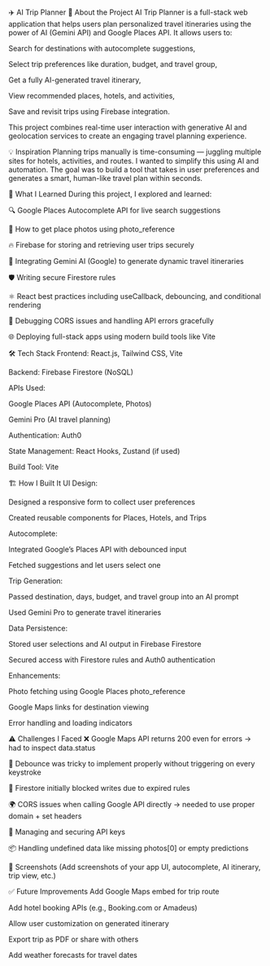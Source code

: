 ✈️ AI Trip Planner
🚀 About the Project
AI Trip Planner is a full-stack web application that helps users plan personalized travel itineraries using the power of AI (Gemini API) and Google Places API. It allows users to:

Search for destinations with autocomplete suggestions,

Select trip preferences like duration, budget, and travel group,

Get a fully AI-generated travel itinerary,

View recommended places, hotels, and activities,

Save and revisit trips using Firebase integration.

This project combines real-time user interaction with generative AI and geolocation services to create an engaging travel planning experience.

💡 Inspiration
Planning trips manually is time-consuming — juggling multiple sites for hotels, activities, and routes. I wanted to simplify this using AI and automation. The goal was to build a tool that takes in user preferences and generates a smart, human-like travel plan within seconds.

🧠 What I Learned
During this project, I explored and learned:

🔍 Google Places Autocomplete API for live search suggestions

📸 How to get place photos using photo_reference

🔥 Firebase for storing and retrieving user trips securely

🤖 Integrating Gemini AI (Google) to generate dynamic travel itineraries

🛡️ Writing secure Firestore rules

⚛️ React best practices including useCallback, debouncing, and conditional rendering

🧪 Debugging CORS issues and handling API errors gracefully

🌐 Deploying full-stack apps using modern build tools like Vite

🛠️ Tech Stack
Frontend: React.js, Tailwind CSS, Vite

Backend: Firebase Firestore (NoSQL)

APIs Used:

Google Places API (Autocomplete, Photos)

Gemini Pro (AI travel planning)

Authentication: Auth0

State Management: React Hooks, Zustand (if used)

Build Tool: Vite

🏗️ How I Built It
UI Design:

Designed a responsive form to collect user preferences

Created reusable components for Places, Hotels, and Trips

Autocomplete:

Integrated Google’s Places API with debounced input

Fetched suggestions and let users select one

Trip Generation:

Passed destination, days, budget, and travel group into an AI prompt

Used Gemini Pro to generate travel itineraries

Data Persistence:

Stored user selections and AI output in Firebase Firestore

Secured access with Firestore rules and Auth0 authentication

Enhancements:

Photo fetching using Google Places photo_reference

Google Maps links for destination viewing

Error handling and loading indicators

⚠️ Challenges I Faced
❌ Google Maps API returns 200 even for errors → had to inspect data.status

🧵 Debounce was tricky to implement properly without triggering on every keystroke

🛑 Firestore initially blocked writes due to expired rules

🌍 CORS issues when calling Google API directly → needed to use proper domain + set headers

🔑 Managing and securing API keys

📦 Handling undefined data like missing photos[0] or empty predictions

📸 Screenshots
(Add screenshots of your app UI, autocomplete, AI itinerary, trip view, etc.)

✅ Future Improvements
Add Google Maps embed for trip route

Add hotel booking APIs (e.g., Booking.com or Amadeus)

Allow user customization on generated itinerary

Export trip as PDF or share with others

Add weather forecasts for travel dates

